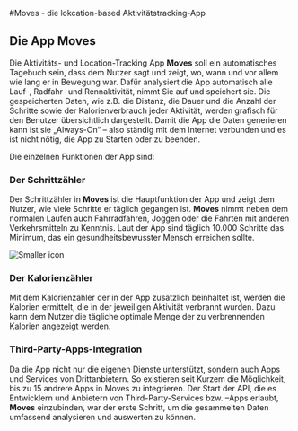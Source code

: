 #Moves - die lokcation-based Aktivitätstracking-App

## Die App Moves

Die Aktivitäts- und Location-Tracking App **Moves** soll ein automatisches Tagebuch sein, dass dem Nutzer sagt und zeigt, wo, wann und vor allem wie lang er in Bewegung war. Dafür analysiert die App automatisch alle Lauf-, Radfahr- und Rennaktivität, nimmt Sie auf und speichert sie. Die gespeicherten Daten, wie z.B. die Distanz, die Dauer und die Anzahl der Schritte  sowie der Kalorienverbrauch jeder Aktivität, werden grafisch für den Benutzer übersichtlich dargestellt. Damit die App die Daten generieren kann ist sie „Always-On“ – also ständig mit dem Internet verbunden und es ist nicht nötig, die App zu Starten oder zu beenden.
Die einzelnen Funktionen der App sind: 
### Der Schrittzähler
Der Schrittzähler in **Moves** ist die Hauptfunktion der App und zeigt dem Nutzer, wie viele Schritte er täglich gegangen ist. **Moves** nimmt neben dem normalen Laufen auch Fahrradfahren, Joggen oder die Fahrten mit anderen Verkehrsmitteln zu Kenntnis. Laut der App sind täglich 10.000 Schritte das Minimum, das ein gesundheitsbewusster Mensch erreichen sollte.
![Smaller icon](http://abload.de/img/img_0060rmy0j.png)

### Der Kalorienzähler
Mit dem Kalorienzähler der in der App zusätzlich beinhaltet ist, werden die Kalorien ermittelt, die in der jeweiligen Aktivität verbrannt wurden. Dazu kann dem Nutzer die tägliche optimale Menge der zu verbrennenden Kalorien angezeigt werden.
### Third-Party-Apps-Integration
Da die App nicht nur die eigenen Dienste unterstützt, sondern auch Apps und Services von Drittanbietern. So existieren seit Kurzem die Möglichkeit, bis zu 15 andrere Apps in Moves zu integrieren. Der Start der API, die es Entwicklern und Anbietern von Third-Party-Services bzw. –Apps erlaubt, **Moves** einzubinden, war der erste Schritt, um die gesammelten Daten umfassend analysieren und auswerten zu können.